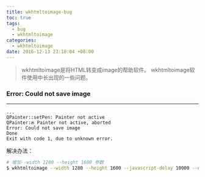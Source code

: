 ```yaml
---
title: wkhtmltoimage-bug
toc: true
tags:
  - bug
  - wkhtmltoimage
categories:
  - wkhtmltoimage
date: 2016-12-13 23:10:04 +08:00
---
```

> wkhtmltoimage是将HTML转变成image的帮助软件。
> wkhtmltoimage软件使用中长出现的一些问题。

<!--more-->

### Error: Could not save image
---
```
...
QPainter::setPen: Painter not active
QPainter:🔚 Painter not active, aborted
Error: Could not save image
Done
Exit with code 1, due to unknown error.
```
解决办法：
```bash
# 增加--width 1280 --height 1600 参数
$ wkhtmltoimage --width 1280 --height 1600 --javascript-delay 10000 --enable-plugins http://www.creationshop.com test.png
```
